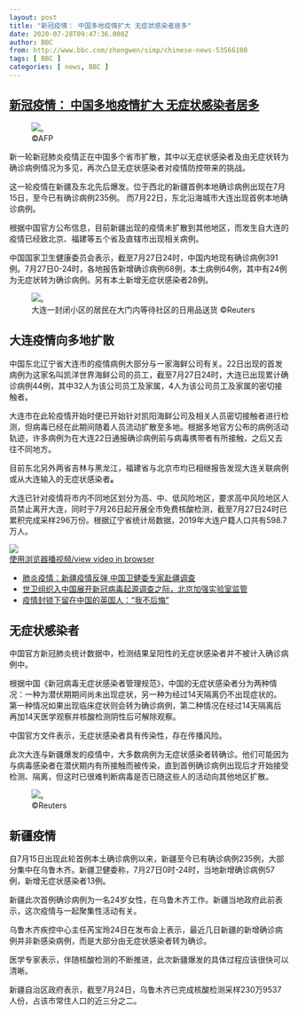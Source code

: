 ```yaml
---
layout: post
title: "新冠疫情： 中国多地疫情扩大 无症状感染者居多"
date: 2020-07-28T09:47:36.000Z
author: BBC
from: http://www.bbc.com/zhongwen/simp/chinese-news-53566100
tags: [ BBC ]
categories: [ news, BBC ]
---
```

<!--1595929656000-->
[新冠疫情： 中国多地疫情扩大 无症状感染者居多](http://www.bbc.com/zhongwen/simp/chinese-news-53566100)
------

<div>
<figure><img alt="。" src="https://ichef.bbci.co.uk/news/600/cpsprodpb/16659/production/_113673719_daliancovid3fromafp.jpg" referrerpolicy="no-referrer"><br><figcaption> ©AFP</figcaption></figure><p class="story-body__introduction">新一轮新冠肺炎疫情正在中国多个省市扩散，其中以无症状感染者及由无症状转为确诊病例情况为多见，再次凸显无症状感染者对疫情防控带来的挑战。</p><p>这一轮疫情在新疆及东北先后爆发。位于西北的新疆首例本地确诊病例出现在7月15日，至今已有确诊病例235例。 而7月22日，东北沿海城市大连出现首例本地确诊病例。</p><p>根据中国官方公布信息，目前新疆出现的疫情未扩散到其他地区，而发生自大连的疫情已经致北京、福建等五个省及直辖市出现相关病例。</p><p>中国国家卫生健康委员会表示，截至7月27日24时，中国内地现有确诊病例391例。7月27日0-24时，各地报告新增确诊病例68例，本土病例64例，其中有24例为无症状转为确诊病例。另有本土新增无症状感染者28例。</p><figure><img alt="。" src="https://ichef.bbci.co.uk/news/600/cpsprodpb/A6F1/production/_113673724_b7fb305c-cc99-41f6-bd93-ac8f3161558b.jpg" referrerpolicy="no-referrer"><br><figcaption>大连一封闭小区的居民在大门内等待社区的日用品送货 ©Reuters</figcaption></figure><h2 class="story-body__crosshead">大连疫情向多地扩散</h2><p>中国东北辽宁省大连市的疫情病例大部分与一家海鲜公司有关。22日出现的首发病例为这家名叫凯洋世界海鲜公司的员工，截至7月27日24时，大连已出现累计确诊病例44例，其中32人为该公司员工及家属，4人为该公司员工及家属的密切接触者。</p><p>大连市在此轮疫情开始时便已开始针对凯阳海鲜公司及相关人员密切接触者进行检测，但病毒已经在此期间随着人员流动扩散至多地。根据多地官方公布的病例活动轨迹，许多病例为在大连22日通报确诊病例前与病毒携带者有所接触，之后又去往不同地方。</p><p>目前东北另外两省吉林与黑龙江，福建省与北京市均已相继报告发现大连关联病例或从大连输入的无症状感染者<strong>。</strong></p><p>大连已针对疫情将市内不同地区划分为高、中、低风险地区，要求高中风险地区人员禁止离开大连，同时于7月26日起开展全市免费核酸检测，截至7月27日24时已累积完成采样296万份。根据辽宁省统计局数据，2019年大连户籍人口共有598.7万人。</p><img class="media-placeholder player-with-placeholder__image narrative-video-placeholder" src="https://ichef.bbci.co.uk/images/ic/720x405/p08hn8x2.jpg" referrerpolicy="no-referrer"><br><a href="https://www.bbc.com/zhongwen/simp/chinese-news-53566100/embed">使用浏览器播视频/view video in browser</a><ul class="story-body__unordered-list"><li class="story-body__list-item"><a href="http://www.bbc.com/zhongwen/simp/chinese-news-53455212" class="story-body__link">肺炎疫情：新疆疫情反弹 中国卫健委专家赴疆调查</a></li><li class="story-body__list-item"><a href="http://www.bbc.com/zhongwen/simp/chinese-news-53404311" class="story-body__link">世卫组织入中国展开新冠病毒起源调查之际，北京加强实验室监管 </a></li><li class="story-body__list-item"><a href="http://www.bbc.com/zhongwen/simp/uk-53359171" class="story-body__link">疫情封锁下留在中国的英国人：“我不后悔”</a></li></ul><h2 class="story-body__crosshead">无症状感染者</h2><p>中国官方新冠肺炎统计数据中，检测结果呈阳性的无症状感染者并不被计入确诊病例中。</p><p>根据中国《新冠病毒无症状感染者管理规范》，中国的无症状感染者分为两种情况：一种为潜伏期期间尚未出现症状，另一种为经过14天隔离仍不出现症状的。第一种情况如果出现临床症状则会转为确诊病例，第二种情况在经过14天隔离后再加14天医学观察并核酸检测阴性后可解除观察。</p><p>中国官方文件表示，无症状感染者具有传染性，存在传播风险。</p><p>此次大连与新疆爆发的疫情中，大多数病例为无症状感染者转确诊。他们可能因为与病毒感染者在潜伏期内有所接触而被传染，直到首例确诊病例出现后才开始接受检测、隔离，但这时已很难判断病毒是否已随这些人的活动向其他地区扩散。</p><figure><img alt="。" src="https://ichef.bbci.co.uk/news/600/cpsprodpb/31C1/production/_113673721_xinjiangcovidfromchinaout.jpg" referrerpolicy="no-referrer"><br><figcaption> ©Reuters</figcaption></figure><h2 class="story-body__crosshead">新疆疫情</h2><p>自7月15日出现此轮首例本土确诊病例以来，新疆至今已有确诊病例235例，大部分集中在乌鲁木齐。新疆卫健委称，7月27日0时-24时，当地新增确诊病例57例，新增无症状感染者13例。</p><p>新疆此次首例确诊病例为一名24岁女性，在乌鲁木齐工作。新疆当地政府此前表示，这次疫情与一起聚集性活动有关。</p><p>乌鲁木齐疾控中心主任芮宝玲24日在发布会上表示，最近几日新疆的新增确诊病例并非新感染病例，而是大部分由无症状感染者转为确诊。</p><p>医学专家表示，伴随核酸检测的不断推进，此次新疆爆发的具体过程应该很快可以清晰。</p><p>新疆自治区政府表示，截至7月24日，乌鲁木齐已完成核酸检测采样230万9537人份，占该市常住人口的近三分之二。</p>
</div>
